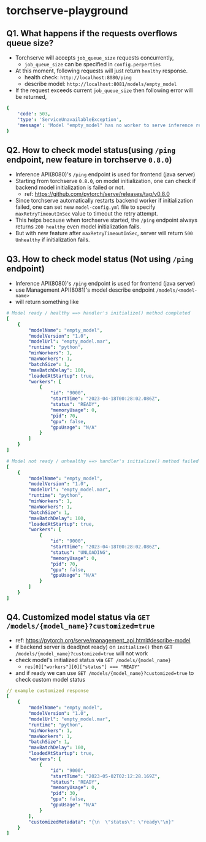 # torchserve-playground


## Q1. What happens if the requests overflows queue size?
* Torchserve will accepts `job_queue_size` requests concurrently,
  * `job_queue_size` can be specified in `config.perperties`
* At this moment, following requests will just return `healthy` response.
  * health check: `http://localhost:8080/ping`
  * describe model: `http://localhost:8081/models/empty_model`
* If the request exceeds current `job_queue_size` then following error will be returned,

```yaml
{
    'code': 503, 
    'type': 'ServiceUnavailableException', 
    'message': 'Model "empty_model" has no worker to serve inference request. Please use scale workers API to add workers.'
}
```

## Q2. How to check model status(using `/ping` endpoint, new feature in torchserve `0.8.0`)
* Inference API(8080)'s `/ping` endpoint is used for frontend (java server)
* Starting from torchserve `0.8.0`, on model initialization, one can check if backend model initialization  is failed or not.
  * ref: https://github.com/pytorch/serve/releases/tag/v0.8.0
* Since torchserve automatically restarts backend worker if initialization failed, one can set new `model-config.yml` file to specify `maxRetryTimeoutInSec` value to timeout the retry attempt.
* This helps because when torchserve started, the `/ping` endpoint always returns `200 healthy` even model initialization fails.
* But with new feature after `maxRetryTimeoutInSec`, server will return `500 Unhealthy` if initialization fails.

## Q3. How to check model status (Not using `/ping` endpoint)
* Inference API(8080)'s `/ping` endpoint is used for frontend (java server)
* use Management API(8081)'s model describe endpoint `/models/<model-name>`
* will return something like
```yaml
# Model ready / healthy ==> handler's initialize() method completed
[
    {
        "modelName": "empty_model",
        "modelVersion": "1.0",
        "modelUrl": "empty_model.mar",
        "runtime": "python",
        "minWorkers": 1,
        "maxWorkers": 1,
        "batchSize": 1,
        "maxBatchDelay": 100,
        "loadedAtStartup": true,
        "workers": [
            {
                "id": "9000",
                "startTime": "2023-04-18T00:28:02.086Z",
                "status": "READY",
                "memoryUsage": 0,
                "pid": 70,
                "gpu": false,
                "gpuUsage": "N/A"
            }
        ]
    }
]

# Model not ready / unhealthy ==> handler's initialize() method failed
[
    {
        "modelName": "empty_model",
        "modelVersion": "1.0",
        "modelUrl": "empty_model.mar",
        "runtime": "python",
        "minWorkers": 1,
        "maxWorkers": 1,
        "batchSize": 1,
        "maxBatchDelay": 100,
        "loadedAtStartup": true,
        "workers": [
            {
                "id": "9000",
                "startTime": "2023-04-18T00:28:02.086Z",
                "status": "UNLOADING",
                "memoryUsage": 0,
                "pid": 70,
                "gpu": false,
                "gpuUsage": "N/A"
            }
        ]
    }
]
```

## Q4. Customized model status via `GET /models/{model_name}?customized=true`
* ref: https://pytorch.org/serve/management_api.html#describe-model
* if backend server is dead(not ready) on `initialize()` then `GET /models/{model_name}?customized=true` will not work
* check model's initialized status via `GET /models/{model_name}`
  * `res[0]["workers"][0]["status"] === "READY"`
* and if ready we can use `GET /models/{model_name}?customized=true` to check custom model status

```yaml
// example customized response
[
    {
        "modelName": "empty_model",
        "modelVersion": "1.0",
        "modelUrl": "empty_model.mar",
        "runtime": "python",
        "minWorkers": 1,
        "maxWorkers": 1,
        "batchSize": 1,
        "maxBatchDelay": 100,
        "loadedAtStartup": true,
        "workers": [
            {
                "id": "9000",
                "startTime": "2023-05-02T02:12:28.169Z",
                "status": "READY",
                "memoryUsage": 0,
                "pid": 30,
                "gpu": false,
                "gpuUsage": "N/A"
            }
        ],
        "customizedMetadata": "{\n  \"status\": \"ready\"\n}"
    }
]
```